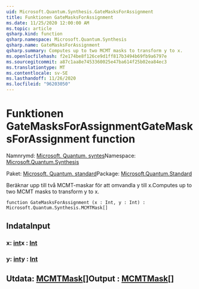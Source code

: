 ```yaml
---
uid: Microsoft.Quantum.Synthesis.GateMasksForAssignment
title: Funktionen GateMasksForAssignment
ms.date: 11/25/2020 12:00:00 AM
ms.topic: article
qsharp.kind: function
qsharp.namespace: Microsoft.Quantum.Synthesis
qsharp.name: GateMasksForAssignment
qsharp.summary: Computes up to two MCMT masks to transform y to x.
ms.openlocfilehash: f2e174be8f126ce9d1ff817b3494b69fb9a6797e
ms.sourcegitcommit: a87c1aa8e7453360025e47ba614f25b02ea84ec3
ms.translationtype: MT
ms.contentlocale: sv-SE
ms.lasthandoff: 11/26/2020
ms.locfileid: "96203050"
---
```

# <a name="gatemasksforassignment-function"></a><span data-ttu-id="0d560-102">Funktionen GateMasksForAssignment</span><span class="sxs-lookup"><span data-stu-id="0d560-102">GateMasksForAssignment function</span></span>

<span data-ttu-id="0d560-103">Namnrymd: [Microsoft. Quantum. syntes](xref:Microsoft.Quantum.Synthesis)</span><span class="sxs-lookup"><span data-stu-id="0d560-103">Namespace: [Microsoft.Quantum.Synthesis](xref:Microsoft.Quantum.Synthesis)</span></span>

<span data-ttu-id="0d560-104">Paket: [Microsoft. Quantum. standard](https://nuget.org/packages/Microsoft.Quantum.Standard)</span><span class="sxs-lookup"><span data-stu-id="0d560-104">Package: [Microsoft.Quantum.Standard](https://nuget.org/packages/Microsoft.Quantum.Standard)</span></span>


<span data-ttu-id="0d560-105">Beräknar upp till två MCMT-maskar för att omvandla y till x.</span><span class="sxs-lookup"><span data-stu-id="0d560-105">Computes up to two MCMT masks to transform y to x.</span></span>

```qsharp
function GateMasksForAssignment (x : Int, y : Int) : Microsoft.Quantum.Synthesis.MCMTMask[]
```


## <a name="input"></a><span data-ttu-id="0d560-106">Indata</span><span class="sxs-lookup"><span data-stu-id="0d560-106">Input</span></span>

### <a name="x--int"></a><span data-ttu-id="0d560-107">x: [int](xref:microsoft.quantum.lang-ref.int)</span><span class="sxs-lookup"><span data-stu-id="0d560-107">x : [Int](xref:microsoft.quantum.lang-ref.int)</span></span>




### <a name="y--int"></a><span data-ttu-id="0d560-108">y: [int](xref:microsoft.quantum.lang-ref.int)</span><span class="sxs-lookup"><span data-stu-id="0d560-108">y : [Int](xref:microsoft.quantum.lang-ref.int)</span></span>





## <a name="output--mcmtmask"></a><span data-ttu-id="0d560-109">Utdata: [MCMTMask](xref:Microsoft.Quantum.Synthesis.MCMTMask)[]</span><span class="sxs-lookup"><span data-stu-id="0d560-109">Output : [MCMTMask](xref:Microsoft.Quantum.Synthesis.MCMTMask)[]</span></span>

